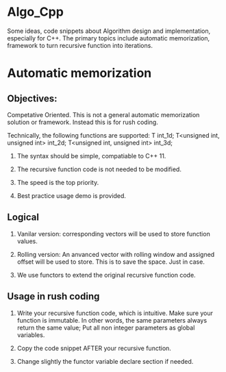 # Algo_Cpp
Some ideas, code snippets about Algorithm design and implementation, especially for C++. The primary topics include automatic memorization, framework to turn recursive function into iterations.

# Automatic memorization

## Objectives: 
  Competative Oriented. This is not a general automatic memorization solution or framework. Instead this is for rush coding. 
  
  Technically, the following functions are supported:
    T<unsigned int> int_1d;
    T<unsigned int, unsigned int> int_2d;
    T<unsigned int, unsigned int> int_3d;
  
  1. The syntax should be simple, compatiable to C++ 11. 
  
  2. The recursive function code is not needed to be modified.
  
  3. The speed is the top priority.
    
  4. Best practice usage demo is provided.
  
## Logical

1. Vanilar version: corresponding vectors will be used to store function values.

2. Rolling version: An anvanced vector with rolling window and assigned offset will be used to store.
  This is to save the space. Just in case.

3. We use functors to extend the original recursive function code.

## Usage in rush coding

1. Write your recursive function code, which is intuitive.
  Make sure your function is immutable. In other words, the same parameters always return the same value;
  Put all non integer parameters as global variables.
  
2. Copy the code snippet AFTER your recursive function.

3. Change slightly the functor variable declare section if needed.

